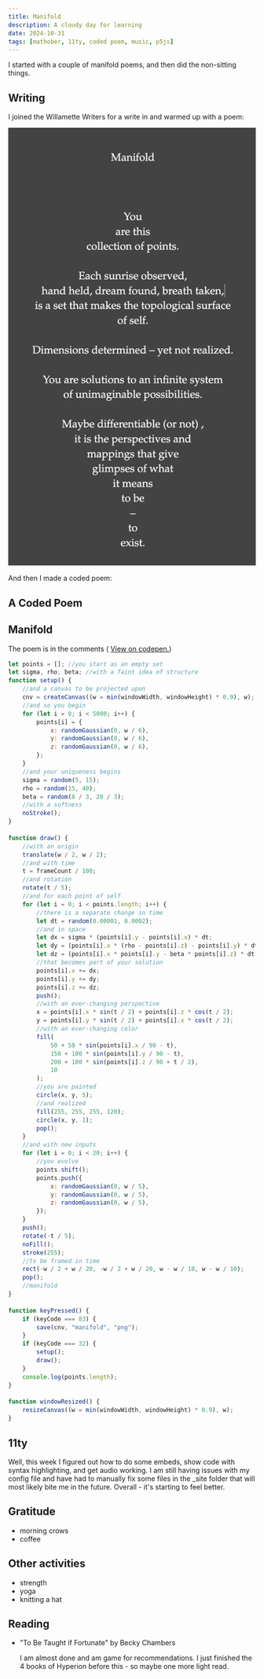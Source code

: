 ```yaml
---
title: Manifold
description: A cloudy day for learning
date: 2024-10-31
tags: [mathober, 11ty, coded poem, music, p5js]
---
```


I started with a couple of manifold poems, and then did the non-sitting things.

## Writing

I joined the Willamette Writers for a write in and warmed up with a poem:

<img src="./manifold.png" alt="You are this collection of points. Each sunrise observed, hand held, dream found, breath taken, is a set that makes the topological surface of self. Dimensions determined – yet not realized. You are solutions to an infinite system of unimaginable possibilities. Maybe differentiable (or not), it is the perspectives and mappings that give glimpses of what it means to be – to exist.">

And then I made a coded poem:

## A Coded Poem

<section class="sketch-container">
		<h1>Manifold</h1>
		<div id="sketch"></div>
</section>
<script src="https://cdn.jsdelivr.net/npm/p5@1.9.2/lib/p5.min.js"></script>
<script src="./manifold.js"></script>

The poem is in the comments ( <a href= "https://codepen.io/fractalkitty/pen/wvVXWyL" target="_blank" rel="noopener noreferrer"> View on codepen.</a>)

```js
let points = []; //you start as an empty set
let sigma, rho, beta; //with a faint idea of structure
function setup() {
	//and a canvas to be projected upon
	cnv = createCanvas((w = min(windowWidth, windowHeight) * 0.9), w);
	//and so you begin
	for (let i = 0; i < 5000; i++) {
		points[i] = {
			x: randomGaussian(0, w / 6),
			y: randomGaussian(0, w / 6),
			z: randomGaussian(0, w / 6),
		};
	}
	//and your uniqueness begins
	sigma = random(5, 15);
	rho = random(15, 40);
	beta = random(8 / 3, 20 / 3);
	//with a softness
	noStroke();
}

function draw() {
	//with an origin
	translate(w / 2, w / 2);
	//and with time
	t = frameCount / 100;
	//and rotation
	rotate(t / 5);
	//and for each point of self
	for (let i = 0; i < points.length; i++) {
		//there is a separate change in time
		let dt = random(0.00001, 0.0002);
		//and in space
		let dx = sigma * (points[i].y - points[i].x) * dt;
		let dy = (points[i].x * (rho - points[i].z) - points[i].y) * dt;
		let dz = (points[i].x * points[i].y - beta * points[i].z) * dt;
		//that becomes part of your solution
		points[i].x += dx;
		points[i].y += dy;
		points[i].z += dz;
		push();
		//with an ever-changing perspective
		x = points[i].x * sin(t / 2) + points[i].z * cos(t / 2);
		y = points[i].y * sin(t / 2) + points[i].x * cos(t / 2);
		//with an ever-changing color
		fill(
			50 + 50 * sin(points[i].x / 90 - t),
			150 + 100 * sin(points[i].y / 90 - t),
			200 + 100 * sin(points[i].z / 90 + t / 2),
			10
		);
		//you are painted
		circle(x, y, 5);
		//and realized
		fill(255, 255, 255, 120);
		circle(x, y, 1);
		pop();
	}
	//and with new inputs
	for (let i = 0; i < 20; i++) {
		//you evolve
		points.shift();
		points.push({
			x: randomGaussian(0, w / 5),
			y: randomGaussian(0, w / 5),
			z: randomGaussian(0, w / 5),
		});
	}
	push();
	rotate(-t / 5);
	noFill();
	stroke(255);
	//to be framed in time
	rect(-w / 2 + w / 20, -w / 2 + w / 20, w - w / 10, w - w / 10);
	pop();
	//manifold
}

function keyPressed() {
	if (keyCode === 83) {
		save(cnv, "manifold", "png");
	}
	if (keyCode === 32) {
		setup();
		draw();
	}
	console.log(points.length);
}

function windowResized() {
	resizeCanvas((w = min(windowWidth, windowHeight) * 0.9), w);
}
```

## 11ty

Well, this week I figured out how to do some embeds, show code with syntax highlighting, and get audio working. I am still having issues with my config file and have had to manually fix some files in the \_site folder that will most likely bite me in the future. Overall - it's starting to feel better.

## Gratitude

- morning crows
- coffee

## Other activities

- strength
- yoga
- knitting a hat

## Reading

- "To Be Taught if Fortunate" by Becky Chambers

  I am almost done and am game for recommendations. I just finished the 4 books of Hyperion before this - so maybe one more light read.
